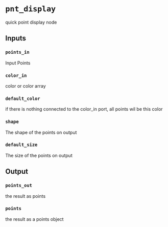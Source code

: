 # `pnt_display`
quick point display node

## Inputs

### `points_in`
Input Points

### `color_in`
color or color array

### `default_color`
if there is nothing connected to the color_in port, all points wil be this color

### `shape`
The shape of the points on output

### `default_size`
The size of the points on output

## Output

### `points_out`
the result as points

### `points`
the result as a points object

